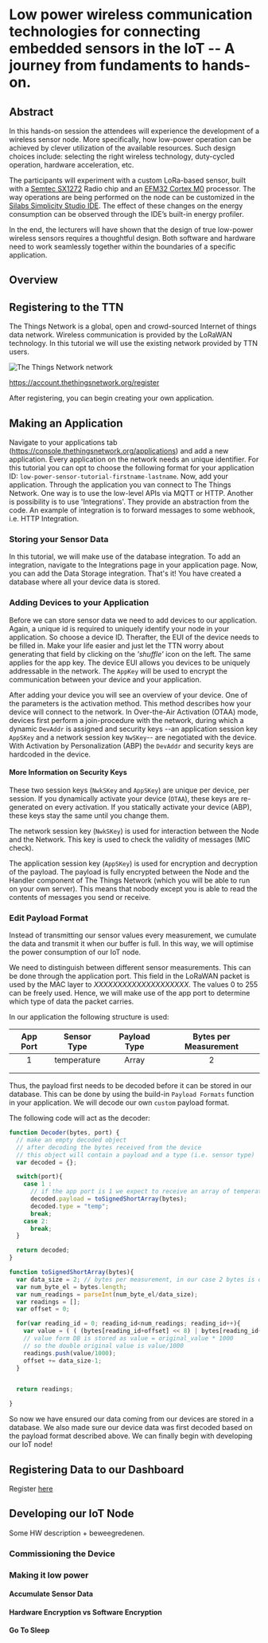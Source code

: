 # Low power wireless communication technologies for connecting embedded sensors in the IoT -- A journey from fundaments to hands-on.

## Abstract
In this hands-on session the attendees will experience the development of a wireless sensor node. More specifically, how low-power operation can be achieved by clever utilization of the available resources. Such design choices include: selecting the right wireless technology, duty-cycled operation, hardware acceleration, etc.

The participants will experiment with a custom LoRa-based sensor, built with a [Semtec SX1272](http://www.semtech.com/wireless-rf/rf-transceivers/sx1272/) Radio chip and an [EFM32 Cortex M0](https://www.silabs.com/products/mcu/32-bit/efm32-happy-gecko) processor. The way operations are being performed on the node can be customized in the [Silabs Simplicity Studio IDE](https://www.silabs.com/products/development-tools/software/simplicity-studio). The effect of these changes on the energy consumption can be observed through the IDE’s built-in energy profiler.

In the end, the lecturers will have shown that the design of true low-power wireless sensors requires a thoughtful design. Both software and hardware need to work seamlessly together within the boundaries of a specific application.

## Overview

## Registering to the TTN
The Things Network is a global, open and crowd-sourced Internet of things data network. Wireless communication is provided by the LoRaWAN technology. In this tutorial we will use the existing network provided by TTN users.

![The Things Network network](https://www.thethingsnetwork.org/wiki/uploads/TTN-Overview.jpg)

https://account.thethingsnetwork.org/register

After registering, you can begin creating your own application.

## Making an Application
Navigate to your applications tab (https://console.thethingsnetwork.org/applications) and add a new application. Every application on the network needs an unique identifier. For this tutorial you can opt to choose the following format for your application ID: `low-power-sensor-tutorial-firstname-lastname`. Now, add your application. Through the application you van connect to The Things Network. One way is to use the low-level APIs via MQTT or HTTP. Another is possibility is to use 'Integrations'. They provide an abstraction from the code. An example of integration is to forward messages to some webhook, i.e. HTTP Integration.  

### Storing your Sensor Data
In this tutorial, we will make use of the database integration. To add an integration, navigate to the Integrations page in your application page. Now, you can add the Data Storage integration. That's it! You have created a database where all your device data is stored.

### Adding Devices to your Application
Before we can store sensor data we need to add devices to our application.
Again, a unique id is required to uniquely identify your node in your application. So choose a device ID. Therafter, the EUI of the device needs to be filled in. Make your life easier and just let the TTN worry about generating that field by clicking on the *'shuffle'* icon on the left. The same applies for the app key. The device EUI allows you devices to be uniquely addressable in the network. The `AppKey` will be used to encrypt the communication between your device and your application.

After adding your device you will see an overview of your device. One of the parameters is the activation method. This method describes how your device will connect to the network. In Over-the-Air Activation (OTAA) mode, devices first perform a join-procedure with the network, during which a dynamic `DevAddr` is assigned and security keys --an application session key `AppSKey` and a network session key `NwSKey`-- are negotiated with the device. With Activation by Personalization (ABP) the `DevAddr` and security keys are hardcoded in the device.

#### More Information on Security Keys
These two session keys (`NwkSKey` and `AppSKey`) are unique per device, per session. If you dynamically activate your device (`OTAA`), these keys are re-generated on every activation. If you statically activate your device (ABP), these keys stay the same until you change them.


The network session key (`NwkSKey`) is used for interaction between the Node and the Network. This key is used to check the validity of messages (MIC check).

The application session key (`AppSKey`) is used for encryption and decryption of the payload. The payload is fully encrypted between the Node and the Handler component of The Things Network (which you will be able to run on your own server). This means that nobody except you is able to read the contents of messages you send or receive.


### Edit Payload Format
Instead of transmitting our sensor values every measurement, we cumulate the data and transmit it when our buffer is full. In this way, we will optimise the power consumption of our IoT node.

We need to distinguish between different sensor measurements. This can be done through the application port. This field in the LoRaWAN packet is used by the MAC layer to _XXXXXXXXXXXXXXXXXXXX_. The values 0 to 255 can be freely used. Hence, we will make use of the app port to determine which type of data the packet carries.

In our application the following structure is used:

| App Port | Sensor Type | Payload Type | Bytes per Measurement |
|:--------:|:-----------:|:------------:|:---------------------:|
|     1    | temperature | Array        | 2                     |
|          |             |              |                       |
|          |             |              |                       |


Thus, the payload first needs to be decoded before it can be stored in our database. This can be done by using the build-in `Payload Formats` function in your application. We will decode our own `custom` payload format.

The following code will act as the decoder:
```javascript
function Decoder(bytes, port) {
  // make an empty decoded object
  // after decoding the bytes received from the device
  // this object will contain a payload and a type (i.e. sensor type)
  var decoded = {};

  switch(port){
    case 1 :
      // if the app port is 1 we expect to receive an array of temperature data
      decoded.payload = toSignedShortArray(bytes);
      decoded.type = "temp";
      break;
    case 2:
      break;
  }

  return decoded;
}

function toSignedShortArray(bytes){
  var data_size = 2; // bytes per measurement, in our case 2 bytes is one measurement
  var num_byte_el = bytes.length;
  var num_readings = parseInt(num_byte_el/data_size);
  var readings = [];
  var offset = 0;

  for(var reading_id = 0; reading_id<num_readings; reading_id++){
    var value = ( ( (bytes[reading_id+offset] << 8) | bytes[reading_id+offset+1]) << 16) >> 16;
    // value form DB is stored as value = original_value * 1000
    // so the double original value is value/1000
    readings.push(value/1000);
    offset += data_size-1;
  }


  return readings;

}
```

So now we have ensured our data coming from our devices are stored in a database. We also made sure our device data was first decoded based on the payload format described above. We can finally begin with developing our IoT node!

## Registering Data to our Dashboard
Register [here](low-power-login.herokuapp.com)


## Developing our IoT Node

Some HW description + beweegredenen.

### Commissioning the Device


### Making it low power

#### Accumulate Sensor Data
#### Hardware Encryption vs Software Encryption
#### Go To Sleep
